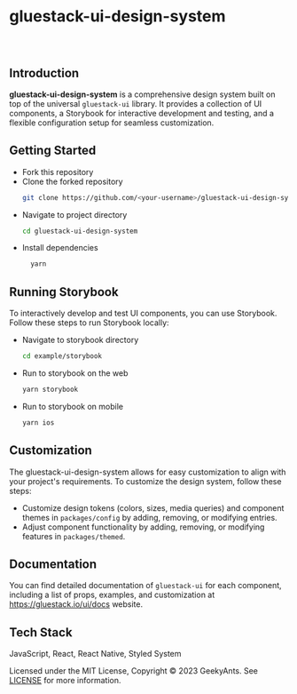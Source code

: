 # gluestack-ui-design-system

<h3 align="center">
  <br>
</h3>

## Introduction

**gluestack-ui-design-system** is a comprehensive design system built on top of the universal `gluestack-ui` library. It provides a collection of UI components, a Storybook for interactive development and testing, and a flexible configuration setup for seamless customization.


## Getting Started

* Fork this repository
* Clone the forked repository
  ```bash
  git clone https://github.com/<your-username>/gluestack-ui-design-system.git
  ```
* Navigate to project directory
  ```bash
  cd gluestack-ui-design-system
  ```
* Install dependencies
  ```bash
    yarn
  ```

## Running Storybook
To interactively develop and test UI components, you can use Storybook. Follow these steps to run Storybook locally:

* Navigate to storybook directory
  ```bash
  cd example/storybook
  ```

* Run to storybook on the web
  ```bash
  yarn storybook
  ```
* Run to storybook on mobile
  ```bash
  yarn ios
  ```

## Customization
The gluestack-ui-design-system allows for easy customization to align with your project's requirements. To customize the design system, follow these steps:

* Customize design tokens (colors, sizes, media queries) and component themes in `packages/config` by adding, removing, or modifying entries.
* Adjust component functionality by adding, removing, or modifying features in `packages/themed`.


## Documentation

You can find detailed documentation of `gluestack-ui` for each component, including a list of props, examples, and customization at https://gluestack.io/ui/docs website.


## Tech Stack

JavaScript, React, React Native, Styled System


Licensed under the MIT License, Copyright © 2023 GeekyAnts. See [LICENSE](https://github.com/gluestack/gluestack-ui/blob/main/LICENSE) for more information.
